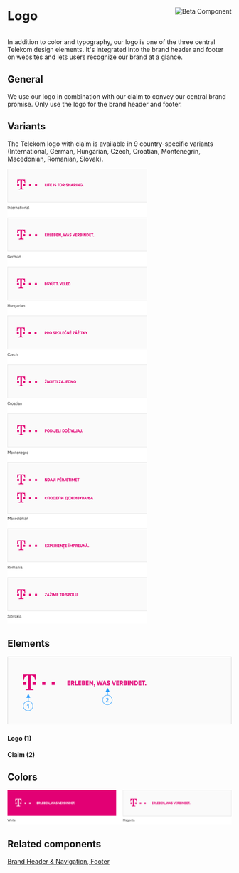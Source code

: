<div style="display: inline-flex; align-items: center; justify-content: space-between; width: 100%;">
    <h1>Logo</h1>
    <img src="assets/tag-beta.svg" alt="Beta Component" />
</div>

In addition to color and typography, our logo is one of the three central Telekom design elements. It's integrated into the brand header and footer on websites and lets users recognize our brand at a glance.

## General

We use our logo in combination with our claim to convey our central brand promise.
Only use the logo for the brand header and footer.

## Variants

The Telekom logo with claim is available in 9 country-specific variants (International, German, Hungarian, Czech, Croatian, Montenegrin, Macedonian, Romanian, Slovak).

![Image Name](./img/Logo-Claim-Varianten-EN.png)

## Elements

![Image Name](./img/Logo-Claim.png)

#### Logo (1)

#### Claim (2)

## Colors

![Image Name](./img/Farben-EN.png)

## Related components

<a href="?path=/usage/components-brand-header-navigation--standard">Brand Header & Navigation, </a>
<a href="?path=/usage/components-footer--standard">Footer</a>
